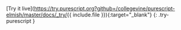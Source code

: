 [Try it live](<https://try.purescript.org?github=/collegevine/purescript-elmish/master/docs/_try/>{{ include.file }}){:target="_blank"}
{: .try-purescript }
